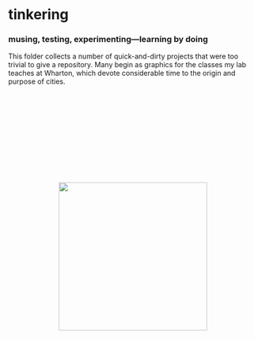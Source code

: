 # tinkering
### musing, testing, experimenting—learning by doing

This folder collects a number of quick-and-dirty projects that were too trivial to give a repository. Many begin as graphics for the classes my lab teaches at Wharton, which devote considerable time to the origin and purpose of cities.

<p align="center">
  <img src="https://raw.githubusercontent.com/asrenninger/tinkering/master/viz/pipelines_comparison_binary.gif" alt=""/>
</p>
<p align="center">
  <img src="https://github.com/asrenninger/tinkering/raw/master/viz/generate.gif" alt=""/>
</p>
<p align="center">
  <img src="https://raw.githubusercontent.com/asrenninger/tinkering/master/viz/earth.png" alt=""/>
</p>
<p align="center">
  <img src="https://raw.githubusercontent.com/asrenninger/tinkering/master/viz/race.gif" alt=""/>
</p>
<p align="center">
  <img src="https://raw.githubusercontent.com/asrenninger/tinkering/master/viz/speed_gla.png" alt=""/>
</p>
<p align="center">
  <img src="https://raw.githubusercontent.com/asrenninger/tinkering/master/viz/bars.png" alt=""/>
</p>
<p align="center">
  <img src="https://github.com/asrenninger/tinkering/raw/master/viz/urbanism/built.gif" alt=""/>
</p>
<p align="center">
  <img src="https://raw.githubusercontent.com/asrenninger/tinkering/master/viz/combined.gif" alt=""/>
</p>
<p align="center">
  <img src="https://raw.githubusercontent.com/asrenninger/tinkering/master/viz/rittenhouse_daylight.png" alt=""/>
</p>
<p align="center">
  <img src="https://raw.githubusercontent.com/asrenninger/tinkering/master/viz/voronois.png" alt=""/>
</p>
<p align="center">
  <img src="https://raw.githubusercontent.com/asrenninger/tinkering/master/viz/settlements_dymaxion.png" alt=""/>
</p>
<p align="center">
  <img src="https://raw.githubusercontent.com/asrenninger/tinkering/master/viz/petroleum_network_binary.gif" alt=""/>
</p>
<p align="center">
  <img src="https://raw.githubusercontent.com/asrenninger/tinkering/master/viz/flights_animated.gif" alt=""/>
</p>
<p align="center">
  <img src="https://raw.githubusercontent.com/asrenninger/tinkering/master/viz/coastline.gif" alt="" width="300"/>
</p>
<p align="center">
  <img src="https://raw.githubusercontent.com/asrenninger/tinkering/master/viz/rallies.gif" alt=""/>
</p>
<p align="center">
  <img src="https://raw.githubusercontent.com/asrenninger/tinkering/master/viz/fractal_dimension.gif" alt=""/>
</p>
